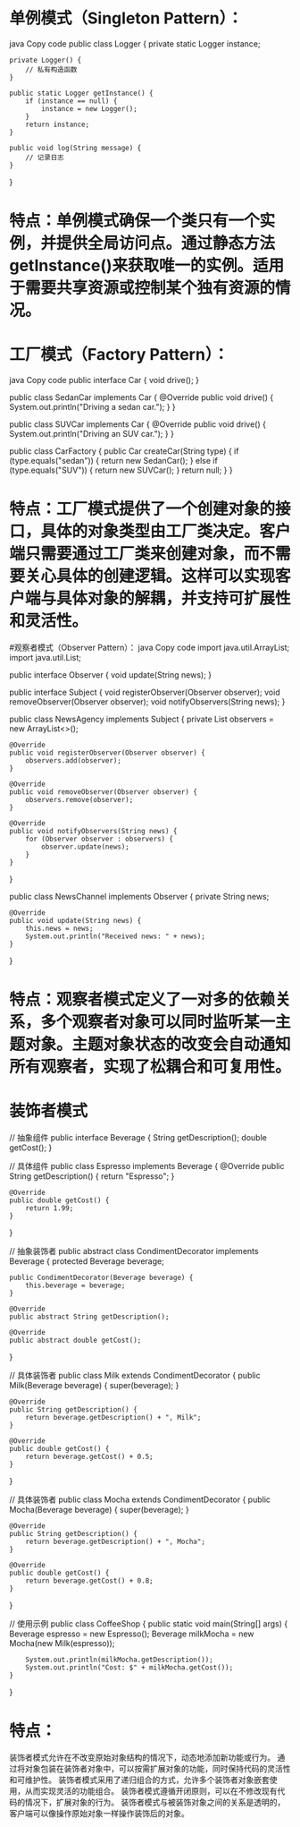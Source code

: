 # 单例模式（Singleton Pattern）：
java
Copy code
public class Logger {
    private static Logger instance;
    
    private Logger() {
        // 私有构造函数
    }
    
    public static Logger getInstance() {
        if (instance == null) {
            instance = new Logger();
        }
        return instance;
    }
    
    public void log(String message) {
        // 记录日志
    }
}
# 特点：单例模式确保一个类只有一个实例，并提供全局访问点。通过静态方法getInstance()来获取唯一的实例。适用于需要共享资源或控制某个独有资源的情况。

# 工厂模式（Factory Pattern）：
java
Copy code
public interface Car {
    void drive();
}

public class SedanCar implements Car {
    @Override
    public void drive() {
        System.out.println("Driving a sedan car.");
    }
}

public class SUVCar implements Car {
    @Override
    public void drive() {
        System.out.println("Driving an SUV car.");
    }
}

public class CarFactory {
    public Car createCar(String type) {
        if (type.equals("sedan")) {
            return new SedanCar();
        } else if (type.equals("SUV")) {
            return new SUVCar();
        }
        return null;
    }
}
# 特点：工厂模式提供了一个创建对象的接口，具体的对象类型由工厂类决定。客户端只需要通过工厂类来创建对象，而不需要关心具体的创建逻辑。这样可以实现客户端与具体对象的解耦，并支持可扩展性和灵活性。

#观察者模式（Observer Pattern）：
java
Copy code
import java.util.ArrayList;
import java.util.List;

public interface Observer {
    void update(String news);
}

public interface Subject {
    void registerObserver(Observer observer);
    void removeObserver(Observer observer);
    void notifyObservers(String news);
}

public class NewsAgency implements Subject {
    private List<Observer> observers = new ArrayList<>();
    
    @Override
    public void registerObserver(Observer observer) {
        observers.add(observer);
    }
    
    @Override
    public void removeObserver(Observer observer) {
        observers.remove(observer);
    }
    
    @Override
    public void notifyObservers(String news) {
        for (Observer observer : observers) {
            observer.update(news);
        }
    }
}

public class NewsChannel implements Observer {
    private String news;
    
    @Override
    public void update(String news) {
        this.news = news;
        System.out.println("Received news: " + news);
    }
}
# 特点：观察者模式定义了一对多的依赖关系，多个观察者对象可以同时监听某一主题对象。主题对象状态的改变会自动通知所有观察者，实现了松耦合和可复用性。



# 装饰者模式
// 抽象组件
public interface Beverage {
    String getDescription();
    double getCost();
}

// 具体组件
public class Espresso implements Beverage {
    @Override
    public String getDescription() {
        return "Espresso";
    }
    
    @Override
    public double getCost() {
        return 1.99;
    }
}

// 抽象装饰者
public abstract class CondimentDecorator implements Beverage {
    protected Beverage beverage;
    
    public CondimentDecorator(Beverage beverage) {
        this.beverage = beverage;
    }
    
    @Override
    public abstract String getDescription();
    
    @Override
    public abstract double getCost();
}

// 具体装饰者
public class Milk extends CondimentDecorator {
    public Milk(Beverage beverage) {
        super(beverage);
    }
    
    @Override
    public String getDescription() {
        return beverage.getDescription() + ", Milk";
    }
    
    @Override
    public double getCost() {
        return beverage.getCost() + 0.5;
    }
}

// 具体装饰者
public class Mocha extends CondimentDecorator {
    public Mocha(Beverage beverage) {
        super(beverage);
    }
    
    @Override
    public String getDescription() {
        return beverage.getDescription() + ", Mocha";
    }
    
    @Override
    public double getCost() {
        return beverage.getCost() + 0.8;
    }
}

// 使用示例
public class CoffeeShop {
    public static void main(String[] args) {
        Beverage espresso = new Espresso();
        Beverage milkMocha = new Mocha(new Milk(espresso));
        
        System.out.println(milkMocha.getDescription());
        System.out.println("Cost: $" + milkMocha.getCost());
    }
}



# 特点：

装饰者模式允许在不改变原始对象结构的情况下，动态地添加新功能或行为。
通过将对象包装在装饰者对象中，可以按需扩展对象的功能，同时保持代码的灵活性和可维护性。
装饰者模式采用了递归组合的方式，允许多个装饰者对象嵌套使用，从而实现灵活的功能组合。
装饰者模式遵循开闭原则，可以在不修改现有代码的情况下，扩展对象的行为。
装饰者模式与被装饰对象之间的关系是透明的，客户端可以像操作原始对象一样操作装饰后的对象。


























